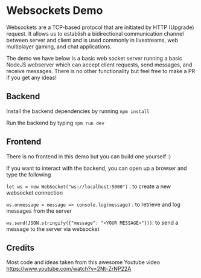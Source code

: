 # Websockets Demo 
Websockets are a TCP-based protocol that are initiated by HTTP (Upgrade) request. It allows us to establish a bidirectional communication channel between server and client and is used commonly in livestreams, web multiplayer gaming, and chat applications.

The demo we have below is a basic web socket server running a basic NodeJS webserver which can accept client requests, send messages, and receive messages. There is no other functionality but feel free to make a PR if you get any ideas!

## Backend
Install the backend dependencies by running
`npm install`

Run the backend by typing
`npm run dev`

## Frontend
There is no frontend in this demo but you can build one yourself :)

 If you want to interact with the backend, you can open up a browser and type the following

 `let ws = new WebSocket("ws://localhost:5000")` : to create a new websocket connection

 `ws.onmessage = message => console.log(message)` : to retrieve and log messages from the server

 `ws.send(JSON.stringify({"message": "<YOUR MESSAGE>"}))`: to send a message to the server via websocket
 
 
 ## Credits
 Most code and ideas taken from this awesome Youtube video https://www.youtube.com/watch?v=2Nt-ZrNP22A
